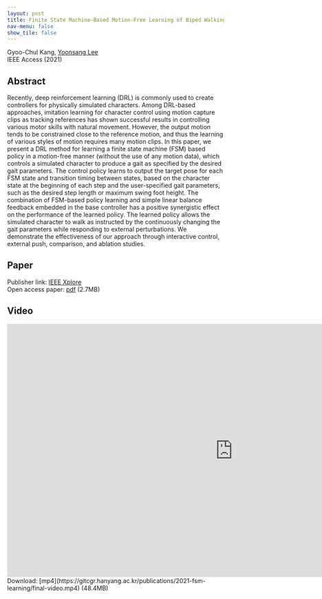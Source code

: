 ```yaml
---
layout: post
title: Finite State Machine-Based Motion-Free Learning of Biped Walking
nav-menu: false
show_tile: false
---
```


Gyoo-Chul Kang, [Yoonsang Lee](../people/yoonsang-lee.html)  
IEEE Access (2021)

## Abstract
Recently, deep reinforcement learning (DRL) is commonly used to create controllers for physically simulated characters. Among DRL-based approaches, imitation learning for character control using motion capture clips as tracking references has shown successful results in controlling various motor skills with natural movement. However, the output motion tends to be constrained close to the reference motion, and thus the learning of various styles of motion requires many motion clips. In this paper, we present a DRL method for learning a finite state machine (FSM) based policy in a motion-free manner (without the use of any motion data), which controls a simulated character to produce a gait as specified by the desired gait parameters. The control policy learns to output the target pose for each FSM state and transition timing between states, based on the character state at the beginning of each step and the user-specified gait parameters, such as the desired step length or maximum swing foot height. The combination of FSM-based policy learning and simple linear balance feedback embedded in the base controller has a positive synergistic effect on the performance of the learned policy. The learned policy allows the simulated character to walk as instructed by the continuously changing the gait parameters while responding to external perturbations. We demonstrate the effectiveness of our approach through interactive control, external push, comparison, and ablation studies.

## Paper
Publisher link: [IEEE Xplore](https://ieeexplore.ieee.org/document/9337805)\
Open access paper: [pdf](https://ieeexplore.ieee.org/stamp/stamp.jsp?tp=&arnumber=9337805) (2.7MB)  

## Video 
<div id="iframe_container"> <div id="iframe">
<iframe width="1047" height="589" src="https://www.youtube.com/embed/jqgf-sHqCz0" frameborder="0" allow="accelerometer; autoplay; clipboard-write; encrypted-media; gyroscope; picture-in-picture" allowfullscreen></iframe>
</div></div>  
Download: [mp4](https://gitcgr.hanyang.ac.kr/publications/2021-fsm-learning/final-video.mp4) (48.4MB)
